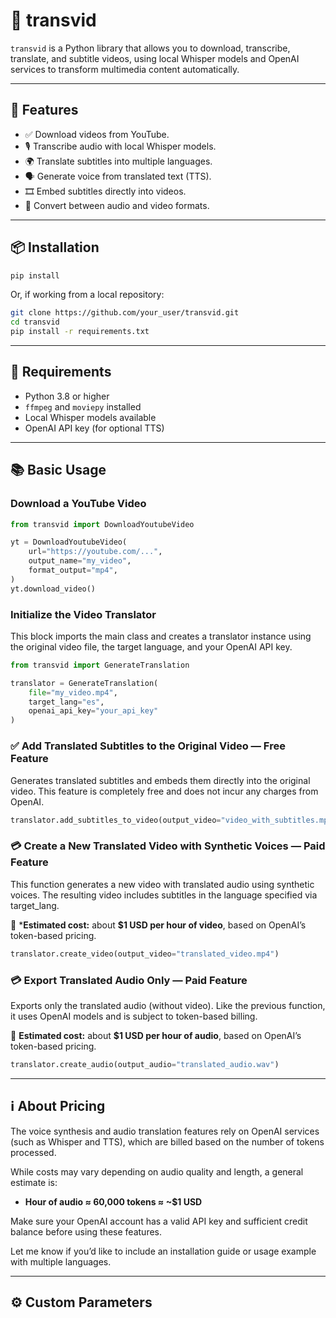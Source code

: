 # 🎥 transvid

`transvid` is a Python library that allows you to download, transcribe, translate, and subtitle videos, using local Whisper models and OpenAI services to transform multimedia content automatically.

---

## 🚀 Features

- ✅ Download videos from YouTube.
- 🎙 Transcribe audio with local Whisper models.
- 🌍 Translate subtitles into multiple languages.
- 🗣 Generate voice from translated text (TTS).
- 🎞 Embed subtitles directly into videos.
- 🔁 Convert between audio and video formats.

---

## 📦 Installation

```bash
pip install
```

Or, if working from a local repository:

```bash
git clone https://github.com/your_user/transvid.git
cd transvid
pip install -r requirements.txt
```

---

## 🧠 Requirements

- Python 3.8 or higher
- `ffmpeg` and `moviepy` installed
- Local Whisper models available
- OpenAI API key (for optional TTS)

---

## 📚 Basic Usage
### Download a YouTube Video

```python
from transvid import DownloadYoutubeVideo

yt = DownloadYoutubeVideo(
    url="https://youtube.com/...",
    output_name="my_video",
    format_output="mp4", 
)
yt.download_video()
```

### Initialize the Video Translator

This block imports the main class and creates a translator instance using the original video file, the target language, and your OpenAI API key.


```python
from transvid import GenerateTranslation

translator = GenerateTranslation(
    file="my_video.mp4",
    target_lang="es",
    openai_api_key="your_api_key"
)
```

### ✅ Add Translated Subtitles to the Original Video — Free Feature
Generates translated subtitles and embeds them directly into the original video. This feature is completely free and does not incur any charges from OpenAI.

```python
translator.add_subtitles_to_video(output_video="video_with_subtitles.mp4")
```

### 💳 Create a New Translated Video with Synthetic Voices — Paid Feature
This function generates a new video with translated audio using synthetic voices. The resulting video includes subtitles in the language specified via target_lang.

📌 ***Estimated cost:** about **$1 USD per hour of video**, based on OpenAI’s token-based pricing.

```python
translator.create_video(output_video="translated_video.mp4")
```

### 💳 Export Translated Audio Only — Paid Feature
Exports only the translated audio (without video). Like the previous function, it uses OpenAI models and is subject to token-based billing.

📌 **Estimated cost:** about **$1 USD per hour of audio**, based on OpenAI’s token-based pricing.

```python
translator.create_audio(output_audio="translated_audio.wav")
```

---

## ℹ️ About Pricing
The voice synthesis and audio translation features rely on OpenAI services (such as Whisper and TTS), which are billed based on the number of tokens processed.

While costs may vary depending on audio quality and length, a general estimate is:

- **Hour of audio ≈ 60,000 tokens ≈ ~$1 USD**

Make sure your OpenAI account has a valid API key and sufficient credit balance before using these features.

Let me know if you’d like to include an installation guide or usage example with multiple languages.

---

## ⚙️ Custom Parameters


